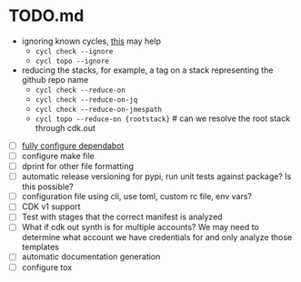 # TODO.md

- ignoring known cycles, [this](https://cs.stackexchange.com/questions/90481/how-to-remove-cycles-from-a-directed-graph) may help
  - `cycl check --ignore`
  - `cycl topo --ignore`
- reducing the stacks, for example, a tag on a stack representing the github repo name
  - `cycl check --reduce-on`
  - `cycl check --reduce-on-jq`
  - `cycl check --reduce-on-jmespath`
  - `cycl topo --reduce-on {rootstack}` # can we resolve the root stack through cdk.out

- [ ] [fully configure dependabot](https://docs.github.com/en/code-security/dependabot/working-with-dependabot/automating-dependabot-with-github-actions)
- [ ] configure make file
- [ ] dprint for other file formatting
- [ ] automatic release versioning for pypi, run unit tests against package? Is this possible?
- [ ] configuration file using cli, use toml, custom rc file, env vars?
- [ ] CDK v1 support
- [ ] Test with stages that the correct manifest is analyzed
- [ ] What if cdk out synth is for multiple accounts? We may need to determine what account we have credentials for and only analyze those templates
- [ ] automatic documentation generation
- [ ] configure tox
